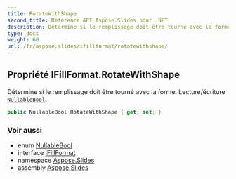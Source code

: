 ```yaml
---
title: RotateWithShape
second_title: Référence API Aspose.Slides pour .NET
description: Détermine si le remplissage doit être tourné avec la forme. Lecture/écriture NullableBoolaspose.slides/nullablebool.
type: docs
weight: 60
url: /fr/aspose.slides/ifillformat/rotatewithshape/
---
```


## Propriété IFillFormat.RotateWithShape

Détermine si le remplissage doit être tourné avec la forme. Lecture/écriture [`NullableBool`](../../nullablebool).

```csharp
public NullableBool RotateWithShape { get; set; }
```

### Voir aussi

* enum [NullableBool](../../nullablebool)
* interface [IFillFormat](../../ifillformat)
* namespace [Aspose.Slides](../../ifillformat)
* assembly [Aspose.Slides](../../../)

<!-- NE PAS MODIFIER : généré par xmldocmd pour Aspose.Slides.dll -->